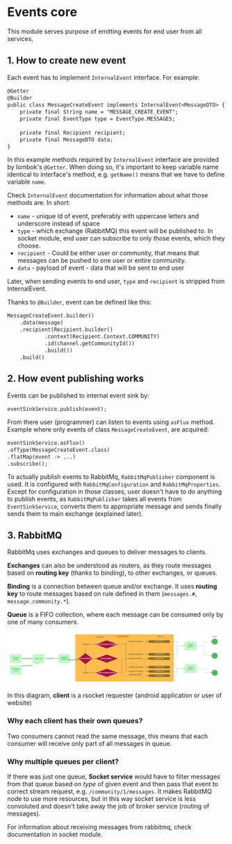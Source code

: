 # Events core
This module serves purpose of emitting events for end user from all services.

## 1. How to create new event
Each event has to implement `InternalEvent` interface. For example:
```
@Getter
@Builder
public class MessageCreateEvent implements InternalEvent<MessageDTO> {
    private final String name = "MESSAGE_CREATE_EVENT";
    private final EventType type = EventType.MESSAGES;

    private final Recipient recipient;
    private final MessageDTO data;
}
```
In this example methods required by `InternalEvent` interface are provided by lombok's `@Getter`.
When doing so, it's important to keep variable name identical to interface's method, 
e.g. `getName()` means that we have to define variable `name`.

Check `InternalEvent` documentation for information about what those methods are.
In short:
- `name` - unique id of event, preferably with uppercase letters and underscore instead of space
- `type` - which exchange (RabbitMQ) this event will be published to. In socket module, end user can subscribe to only those events, which they choose.
- `recipient` - Could be either user or community, that means that messages can be pushed to one user or entire community.
- `data` - payload of event - data that will be sent to end user

Later, when sending events to end user, `type` and `recipient` is stripped from InternalEvent.

Thanks to `@Builder`, event can be defined like this:
```
MessageCreateEvent.builder()
    .data(message)
    .recipient(Recipient.builder()
            .context(Recipient.Context.COMMUNITY)
            .id(channel.getCommunityId())
            .build())
    .build()
```


## 2. How event publishing works
Events can be published to internal event sink by:
```
eventSinkService.publish(event);
```
From there user (programmer) can listen to events using `asFlux` method.
Example where only events of class `MessageCreateEvent`, are acquired:
```
eventSinkService.asFlux()
.ofType(MessageCreateEvent.class)
.flatMap(event -> ...)
.subscribe();
```

To actually publish events to RabbitMq, `RabbitMqPublisher` component is used.
It is configured with `RabbitMqConfiguration` and `RabbitMqProperties`.
Except for configuration in those classes, user doesn't have to do anything to publish events,
as `RabbitMqPublisher` takes all events from `EventSinkService`, converts them to appropriate message 
and sends finally sends them to main exchange (explained later).

## 3. RabbitMQ
RabbitMq uses exchanges and queues to deliver messages to clients.

**Exchanges** can also be understood as routers, as they route messages based on **routing key** (thanks to binding), to other exchanges, or queues.

**Binding** is a connection between queue and/or exchange. It uses **routing key** to route messages based on rule defined in them (`messages.#`, `message.community.*`).

**Queue** is a FIFO collection, where each message can be consumed only by one of many consumers.


![](docs/rabbitmq-diagram.png)

In this diagram, **client** is a rsocket requester (android application or user of website)

### Why each client has their own queues?
Two consumers cannot read the same message, this means that each consumer will receive only part of all messages in queue.

### Why multiple queues per client?
If there was just one queue, **Socket service** would have to filter messages from that queue based on *type* of given event
and then pass that event to correct stream request, e.g. `/community/1/messages`.
It makes RabbitMQ node to use more resources, but in this way socket service is less convoluted and doesn't take away the job of broker service (routing of messages).


For information about receiving messages from rabbitmq, check documentation in socket module.